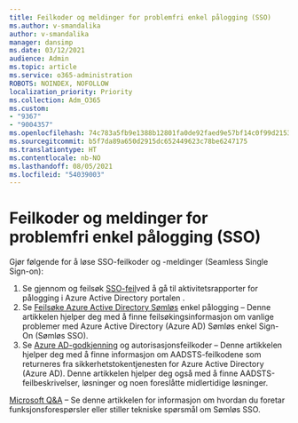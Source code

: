 ```yaml
---
title: Feilkoder og meldinger for problemfri enkel pålogging (SSO)
ms.author: v-smandalika
author: v-smandalika
manager: dansimp
ms.date: 03/12/2021
audience: Admin
ms.topic: article
ms.service: o365-administration
ROBOTS: NOINDEX, NOFOLLOW
localization_priority: Priority
ms.collection: Adm_O365
ms.custom:
- "9367"
- "9004357"
ms.openlocfilehash: 74c783a5fb9e1388b12801fa0de92faed9e57bf14c0f99d21539e17bf1b1c284
ms.sourcegitcommit: b5f7da89a650d2915dc652449623c78be6247175
ms.translationtype: HT
ms.contentlocale: nb-NO
ms.lasthandoff: 08/05/2021
ms.locfileid: "54039003"
---
```

# <a name="troubleshoot-seamless-single-sign-on-sso-error-codes-and-messages"></a>Feilkoder og meldinger for problemfri enkel pålogging (SSO)

Gjør følgende for å løse SSO-feilkoder og -meldinger (Seamless Single Sign-on):

1. Se gjennom og feilsøk [SSO-feil](https://docs.microsoft.com/azure/active-directory/reports-monitoring/concept-sign-ins)ved å gå til aktivitetsrapporter for pålogging i Azure Active Directory portalen .
2. Se [Feilsøke Azure Active Directory Sømløs](https://docs.microsoft.com/azure/active-directory/hybrid/tshoot-connect-sso#sign-in-failure-reasons-in-the-azure-active-directory-admin-center-needs-a-premium-license) enkel pålogging – Denne artikkelen hjelper deg med å finne feilsøkingsinformasjon om vanlige problemer med Azure Active Directory (Azure AD) Sømløs enkel Sign-On (Sømløs SSO).
3. Se [Azure AD-godkjenning](https://docs.microsoft.com/azure/active-directory/develop/reference-aadsts-error-codes#lookup-current-error-code-information) og autorisasjonsfeilkoder – Denne artikkelen hjelper deg med å finne informasjon om AADSTS-feilkodene som returneres fra sikkerhetstokentjenesten for Azure Active Directory (Azure AD). Denne artikkelen hjelper deg også med å finne AADSTS-feilbeskrivelser, løsninger og noen foreslåtte midlertidige løsninger.

[Microsoft Q&A](https://docs.microsoft.com/answers/topics/azure-ad-single-sign-on.html) – Se denne artikkelen for informasjon om hvordan du foretar funksjonsforespørsler eller stiller tekniske spørsmål om Sømløs SSO.

